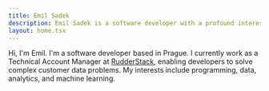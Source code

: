 ```yaml
---
title: Emil Sadek
description: Emil Sadek is a software developer with a profound interest in programming, design, data, and machine learning.
layout: home.tsx
---
```


Hi, I'm Emil. I'm a software developer based in Prague. I currently work as a
Technical Account Manager at [RudderStack](https://www.rudderstack.com),
enabling developers to solve complex customer data problems. My interests
include programming, data, analytics, and machine learning.
